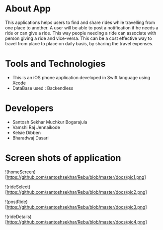 # About App

This applications helps users to find and share rides while travelling from one place to another.
A user will be able to post a notification if he needs a ride or can give a ride. This way people needing a ride can associate with person giving a ride and vice-versa. This can be a cost effective way to travel from place to place on daily basis, by sharing the travel expenses. 

# Tools and Technologies

- This is an iOS phone application developed in Swift language using Xcode
- DataBase used : Backendless

# Developers

- Santosh Sekhar Muchkur Bogarajula
- Vamshi Raj Jennaikode
- Kelsie Dibben
- Bharadwaj Dasari

# Screen shots of application

!(homeScreen)[https://github.com/santoshsekhar/Rebu/blob/master/docs/pic1.png]

!(rideSelect)[https://github.com/santoshsekhar/Rebu/blob/master/docs/pic2.png]

!(postRide)[https://github.com/santoshsekhar/Rebu/blob/master/docs/pic3.png]

!(rideDetails)[https://github.com/santoshsekhar/Rebu/blob/master/docs/pic4.png]
